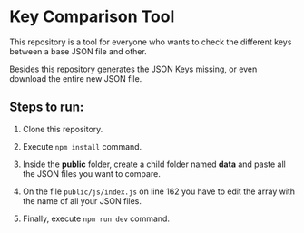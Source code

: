 # Key Comparison Tool


This repository is a tool for everyone who wants to check the different keys between a base JSON file and other.

Besides this repository generates the JSON Keys missing, or even download the entire new JSON file.

## Steps to run:

1. Clone this repository.

2. Execute `npm install` command.

3. Inside the **public** folder, create a child folder named **data** and paste all the JSON files you want to compare.

4. On the file `public/js/index.js` on line 162 you have to edit the array with the name of all your JSON files.

5. Finally, execute `npm run dev` command.